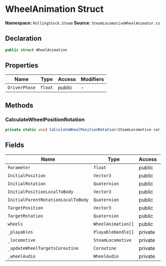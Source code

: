 # WheelAnimation Struct

**Namespace:** `RollingStock.Steam`
**Source:** `SteamLocomotiveWheelAnimator.cs`

## Declaration

```csharp
public struct WheelAnimation
```

## Properties

| Name | Type | Access | Modifiers |
|------|------|--------|-----------|
| `DriverPhase` | `float` | public | - |

## Methods

### CalculateWheelPositionRotation

```csharp
private static void CalculateWheelPositionRotation(SteamLocomotive car, WheelAnimation wheel, SteamLocomotiveDefinition.Wheelset wheelset, out Vector3 targetPosition, out Quaternion targetRotation)
```

## Fields

| Name | Type | Access | Modifiers |
|------|------|--------|-----------|
| `Parameter` | `float` | public | - |
| `InitialPosition` | `Vector3` | public | - |
| `InitialRotation` | `Quaternion` | public | - |
| `InitialPositionLocalToBody` | `Vector3` | public | - |
| `InitialParentRotationLocalToBody` | `Quaternion` | public | - |
| `TargetPosition` | `Vector3` | public | - |
| `TargetRotation` | `Quaternion` | public | - |
| `wheels` | `WheelAnimation[]` | public | - |
| `_playables` | `PlayableHandle[]` | private | - |
| `_locomotive` | `SteamLocomotive` | private | - |
| `_updateWheelTargetsCoroutine` | `Coroutine` | private | - |
| `_wheelAudio` | `WheelAudio` | private | - |

